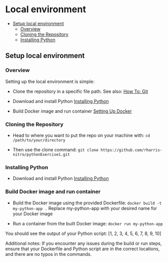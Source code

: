 # Local environment<a name="debugging-the-app"></a>

- [Setup local environment](#setup-local-environment)
  - [Overview](#overview)
  - [Cloning the Repository](#clone-repo)
  - [Installing Python](#installing-python)

## Setup local environment<a name="setup-local-environment"></a>

### Overview<a name="overview"></a>

Setting up the local environment is simple:

- Clone the repository in a specific file path.
  See also: [How To: Git](how-to-git.md)

- Download and install Python
  [Installing Python](installing-python.md)

- Build Docker image and run container
  [Setting Up Docker](docker-setup.md)

### Cloning the Repository<a name="clone-repo"></a>

- Head to where you want to put the repo on your machine with:
  `cd /path/to/your/directory`

- Then use the clone command:
  `git clone https://github.com/rharris-nitro/pythonExercise1.git`

### Installing Python<a name="installing-python"></a>

- Download and install Python
  [Installing Python](installing-python.md)

### Build Docker image and run container

- Build the Docker image using the provided Dockerfile:
  `docker build -t my-python-app .`
  Replace my-python-app with your desired name for your Docker image

- Run a container from the built Docker image:
  `docker run my-python-app`

You should see the output of your Python script:
\[1, 2, 3, 4, 5, 6, 7, 8, 9, 10\]

Additional notes:
If you encounter any issues during the build or run steps, ensure that your Dockerfile and Python script are in the correct locations, and there are no typos in the commands.
